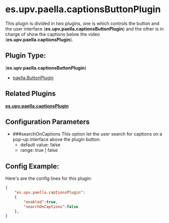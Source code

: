 # es.upv.paella.captionsButtonPlugin

This plugin is divided in two plugins, one is which controls the button and the user interface (**es.upv.paella.captionsButtonPlugin**) and the other is in charge of show the captions below the video (**es.upv.paella.captionsPlugin**).


## Plugin Type:
(**es.upv.paella.captionsButtonPlugin**)
- [paella.ButtonPlugin](../plugin_type.md)

## Related Plugins

[**es.upv.paella.captionsPlugin**](es.upv.paella.captionsPlugin.md)

## Configuration Parameters

* ###searchOnCaptions
	This option let the user search for captions on a pop-up interface above the plugin button.
	- default value: false
	- range: true | false


## Config Example:

Here's are the config  lines for this plugin:

```json
{
	"es.upv.paella.captionsPlugin":
	{
		"enabled":true,
		"searchOnCaptions":false
	},
}
```
